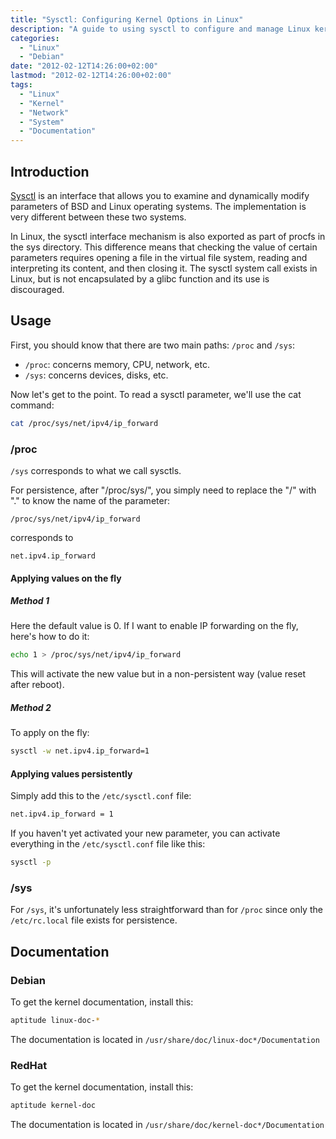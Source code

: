 ```yaml
---
title: "Sysctl: Configuring Kernel Options in Linux"
description: "A guide to using sysctl to configure and manage Linux kernel parameters through /proc and /sys interfaces."
categories: 
  - "Linux"
  - "Debian"
date: "2012-02-12T14:26:00+02:00"
lastmod: "2012-02-12T14:26:00+02:00"
tags:
  - "Linux"
  - "Kernel"
  - "Network"
  - "System"
  - "Documentation"
---
```


## Introduction

[Sysctl](https://fr.wikipedia.org/wiki/Sysctl) is an interface that allows you to examine and dynamically modify parameters of BSD and Linux operating systems. The implementation is very different between these two systems.

In Linux, the sysctl interface mechanism is also exported as part of procfs in the sys directory. This difference means that checking the value of certain parameters requires opening a file in the virtual file system, reading and interpreting its content, and then closing it. The sysctl system call exists in Linux, but is not encapsulated by a glibc function and its use is discouraged.

## Usage

First, you should know that there are two main paths: `/proc` and `/sys`:

- `/proc`: concerns memory, CPU, network, etc.
- `/sys`: concerns devices, disks, etc.

Now let's get to the point. To read a sysctl parameter, we'll use the cat command:

```bash
cat /proc/sys/net/ipv4/ip_forward
```

### /proc

`/sys` corresponds to what we call sysctls.

For persistence, after "/proc/sys/", you simply need to replace the "/" with "." to know the name of the parameter:

```
/proc/sys/net/ipv4/ip_forward
```

corresponds to 

```
net.ipv4.ip_forward
```

#### Applying values on the fly

##### Method 1

Here the default value is 0. If I want to enable IP forwarding on the fly, here's how to do it:

```bash
echo 1 > /proc/sys/net/ipv4/ip_forward
```

This will activate the new value but in a non-persistent way (value reset after reboot).

##### Method 2

To apply on the fly:

```bash
sysctl -w net.ipv4.ip_forward=1
```

#### Applying values persistently

Simply add this to the `/etc/sysctl.conf` file:

```bash
net.ipv4.ip_forward = 1
```

If you haven't yet activated your new parameter, you can activate everything in the `/etc/sysctl.conf` file like this:

```bash
sysctl -p
```

### /sys

For `/sys`, it's unfortunately less straightforward than for `/proc` since only the `/etc/rc.local` file exists for persistence.

## Documentation

### Debian

To get the kernel documentation, install this:

```bash
aptitude linux-doc-*
```

The documentation is located in `/usr/share/doc/linux-doc*/Documentation`

### RedHat

To get the kernel documentation, install this:

```bash
aptitude kernel-doc
```

The documentation is located in `/usr/share/doc/kernel-doc*/Documentation`

